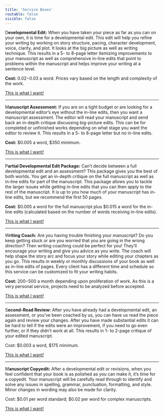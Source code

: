 ```yaml
---
title: 'Service Boxes'
routable: false
visible: false
---
```


D**evelopmental Edit:** When you have taken your piece as far as you can on your own, it is time for a developmental edit. This edit will help you refine your writing by working on story structure, pacing, character development, voice, clarity, and plot. It looks at the big picture as well as writing technique. This results in a 5- to 8-page letter itemizing improvements to your manuscript as well as comprehensive in-line edits that point to problems within the manuscript and helps improve your writing at a sentence level.

**Cost:** $0.02-$0.03 a word. Prices vary based on the length and complexity of the work.

<a class="button quick-contact" href="#" data-featherlight=".modular-row.form" data-select="developmental">This is what I want!</a>

---

M**anuscript Assessment:** If you are on a tight budget or are looking for a developmental editor’s eye without the in-line edits, then you want a manuscript assessment. The editor will read your manuscript and send back an in-depth critique discussing big-picture edits. This can be for completed or unfinished works depending on what stage you want the editor to review it. This results in a 5- to 8-page letter but no in-line edits. 

**Cost:** $0.005 a word, $350 minimum.

<a class="button quick-contact" href="#" data-featherlight=".modular-row.form" data-select="assessment">This is what I want!</a>

---

P**artial Developmental Edit Package:** Can’t decide between a full developmental edit and an assessment? This package gives you the best of both worlds. You get an in-depth critique on the full manuscript as well as in-line edits for part of the manuscript. This package allows you to tackle the larger issues while getting in-line edits that you can then apply to the rest of the manuscript. It is up to you how much of your manuscript has in-line edits, but we recommend the first 50 pages.

**Cost:** $0.005 a word for the full manuscript plus $0.015 a word for the in-line edits (calculated based on the number of words receiving in-line edits).

<a class="button quick-contact" href="#" data-featherlight=".modular-row.form" data-select="partial">This is what I want!</a>

---

W**riting Coach:** Are you having trouble finishing your manuscript? Do you keep getting stuck or are you worried that you are going in the wrong direction? Then writing coaching could be perfect for you! They’ll encourage your writing and give you advice as you write. The coach will help shape the story arc and focus your story while editing your chapters as you go. This results in weekly or monthly discussions of your book as well as in-line edits of pages. Every client has a different time and schedule so this service can be customized to fit your writing habits.

**Cost:** $200-$500 a month depending upon proliferation of work. As this is a very personal service, projects need to be analyzed before accepted.

<a class="button quick-contact" href="#" data-featherlight=".modular-row.form" data-select="coaching">This is what I want!</a>

---

S**econd-Read Review:** After you have already had a developmental edit, an assessment, or you’ve been coached by us, you can have us read the piece again and review your changes. After you have made substantial edits it can be hard to tell if the edits were an improvement, if you need to go even further, or if they didn’t work at all. This results in 1- to 2-page critique of your edited manuscript.

Cost: $0.003 a word, $175 minimum.

<a class="button quick-contact" href="#" data-featherlight=".modular-row.form" data-select="second">This is what I want!</a>

---

M**anuscript Copyedit:** After a developmental edit or revisions, when you feel confident that your book is as polished as you can make it, it’s time for a copyedit. Your manuscript will be carefully read through to identify and solve any issues in spelling, grammar, punctuation, formatting, and style. Minor changes in wording may also be made for clarity. 

Cost: $0.01 per word standard; $0.02 per word for complex manuscripts.

<a class="button quick-contact" href="#" data-featherlight=".modular-row.form" data-select="copy">This is what I want!</a>
